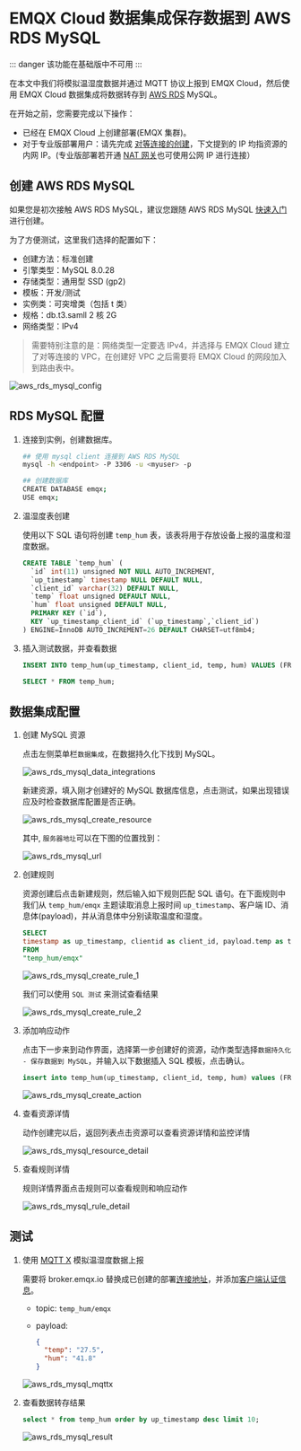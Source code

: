 # EMQX Cloud 数据集成保存数据到  AWS RDS MySQL

::: danger
该功能在基础版中不可用
:::

在本文中我们将模拟温湿度数据并通过 MQTT 协议上报到 EMQX Cloud，然后使用 EMQX Cloud 数据集成将数据转存到 [AWS RDS](https://docs.amazonaws.cn/AmazonRDS/latest/UserGuide/Welcome.html) MySQL。

在开始之前，您需要完成以下操作：

- 已经在 EMQX Cloud 上创建部署(EMQX 集群)。
- 对于专业版部署用户：请先完成 [对等连接的创建](../deployments/vpc_peering.md)，下文提到的 IP 均指资源的内网 IP。(专业版部署若开通 [NAT 网关](../vas/nat-gateway.md)也可使用公网 IP 进行连接）


## 创建 AWS RDS MySQL

如果您是初次接触 AWS RDS MySQL，建议您跟随 AWS RDS MySQL [快速入门](https://docs.amazonaws.cn/AmazonRDS/latest/UserGuide/CHAP_GettingStarted.CreatingConnecting.MySQL.html)进行创建。

为了方便测试，这里我们选择的配置如下：

- 创建方法：标准创建
- 引擎类型：MySQL 8.0.28
- 存储类型：通用型 SSD (gp2)
- 模板：开发/测试
- 实例类：可突增类（包括 t 类）
- 规格：db.t3.samll 2 核 2G
- 网络类型：IPv4

> 需要特别注意的是：网络类型一定要选 IPv4，并选择与 EMQX Cloud 建立了对等连接的 VPC，在创建好 VPC 之后需要将 EMQX Cloud 的网段加入到路由表中。

![aws_rds_mysql_config](./_assets/aws_rds_mysql_config.png)

## RDS MySQL 配置

1. 连接到实例，创建数据库。

   ```bash
   ## 使用 mysql client 连接到 AWS RDS MySQL 
   mysql -h <endpoint> -P 3306 -u <myuser> -p
   
   ## 创建数据库
   CREATE DATABASE emqx;
   USE emqx;
   ```

2. 温湿度表创建

   使用以下 SQL 语句将创建 `temp_hum` 表，该表将用于存放设备上报的温度和湿度数据。

   ```sql
   CREATE TABLE `temp_hum` (
     `id` int(11) unsigned NOT NULL AUTO_INCREMENT,
     `up_timestamp` timestamp NULL DEFAULT NULL,
     `client_id` varchar(32) DEFAULT NULL,
     `temp` float unsigned DEFAULT NULL,
     `hum` float unsigned DEFAULT NULL,
     PRIMARY KEY (`id`),
     KEY `up_timestamp_client_id` (`up_timestamp`,`client_id`)
   ) ENGINE=InnoDB AUTO_INCREMENT=26 DEFAULT CHARSET=utf8mb4;
   ```

3. 插入测试数据，并查看数据

   ```sql
   INSERT INTO temp_hum(up_timestamp, client_id, temp, hum) VALUES (FROM_UNIXTIME(1603963414), 'temp_hum-001', 19.1, 55);

   SELECT * FROM temp_hum;
   ```

## 数据集成配置

1. 创建 MySQL 资源

   点击左侧菜单栏`数据集成`，在数据持久化下找到 MySQL。

   ![aws_rds_mysql_data_integrations](./_assets/aws_rds_mysql_data_integrations.png)

   新建资源，填入刚才创建好的 MySQL 数据库信息，点击测试，如果出现错误应及时检查数据库配置是否正确。

   ![aws_rds_mysql_create_resource](./_assets/aws_rds_mysql_create_resource.png)

   其中, `服务器地圵`可以在下图的位置找到：

   ![ aws_rds_mysql_url](./_assets/aws_rds_mysql_url.png)

2. 创建规则

   资源创建后点击新建规则，然后输入如下规则匹配 SQL 语句。在下面规则中我们从 `temp_hum/emqx` 主题读取消息上报时间 `up_timestamp`、客户端 ID、消息体(payload)，并从消息体中分别读取温度和湿度。

   ```sql
   SELECT
   timestamp as up_timestamp, clientid as client_id, payload.temp as temp, payload.hum as hum
   FROM
   "temp_hum/emqx"
   ```

   ![aws_rds_mysql_create_rule_1](./_assets/aws_rds_mysql_create_rule_1.png)

   我们可以使用 `SQL 测试` 来测试查看结果

   ![aws_rds_mysql_create_rule_2](./_assets/aws_rds_mysql_create_rule_2.png)

3. 添加响应动作

   点击下一步来到动作界面，选择第一步创建好的资源，动作类型选择`数据持久化 - 保存数据到 MySQL`，并输入以下数据插入 SQL 模板，点击确认。

   ```sql
   insert into temp_hum(up_timestamp, client_id, temp, hum) values (FROM_UNIXTIME(${up_timestamp}/1000), ${client_id}, ${temp}, ${hum})
   ```

   ![aws_rds_mysql_create_action](./_assets/aws_rds_mysql_create_action.png)

4. 查看资源详情

   动作创建完以后，返回列表点击资源可以查看资源详情和监控详情

   ![aws_rds_mysql_resource_detail](./_assets/aws_rds_mysql_resource_detail.png)

5. 查看规则详情

   规则详情界面点击规则可以查看规则和响应动作

   ![aws_rds_mysql_rule_detail](./_assets/aws_rds_mysql_rule_detail.png)

## 测试

1. 使用 [MQTT X](https://mqttx.app/) 模拟温湿度数据上报

   需要将 broker.emqx.io 替换成已创建的部署[连接地址](../deployments/view_deployment.md)，并添加[客户端认证信息](../deployments/auth.md)。

    - topic: `temp_hum/emqx`
    - payload:

      ```json
      {
        "temp": "27.5",
        "hum": "41.8"
      }
      ```

   ![aws_rds_mysql_mqttx](./_assets/aws_rds_mysql_mqttx.png)

2. 查看数据转存结果

   ```sql
   select * from temp_hum order by up_timestamp desc limit 10;
   ```

   ![aws_rds_mysql_result](./_assets/aws_rds_mysql_result.png)
